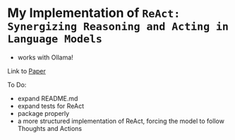 # My Implementation of `ReAct: Synergizing Reasoning and Acting in Language Models`
- works with Ollama!

Link to [Paper](https://arxiv.org/abs/2210.03629)

To Do:
- expand README.md
- expand tests for ReAct
- package properly
- a more structured implementation of ReAct, forcing the model to follow Thoughts and Actions
